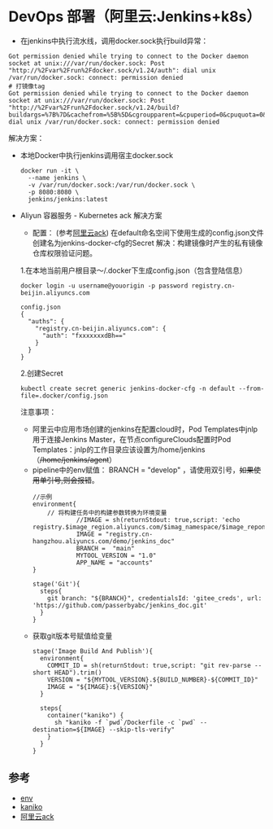# DevOps 部署（阿里云:Jenkins+k8s）
- 在jenkins中执行流水线，调用docker.sock执行build异常：
```
Got permission denied while trying to connect to the Docker daemon socket at unix:///var/run/docker.sock: Post "http://%2Fvar%2Frun%2Fdocker.sock/v1.24/auth": dial unix /var/run/docker.sock: connect: permission denied
# 打镜像tag
Got permission denied while trying to connect to the Docker daemon socket at unix:///var/run/docker.sock: Post "http://%2Fvar%2Frun%2Fdocker.sock/v1.24/build?buildargs=%7B%7D&cachefrom=%5B%5D&cgroupparent=&cpuperiod=0&cpuquota=0&cpusetcpus=&cpusetmems=&cpushares=0&dockerfile=Dockerfile&version=1": dial unix /var/run/docker.sock: connect: permission denied
```
解决方案：
- 本地Docker中执行jenkins调用宿主docker.sock
  ```
  docker run -it \
    --name jenkins \
    -v /var/run/docker.sock:/var/run/docker.sock \
    -p 8080:8080 \
    jenkins/jenkins:latest
  ```
- Aliyun 容器服务 - Kubernetes ack 解决方案
  + 配置： (参考[阿里云ack](https://help.aliyun.com/document_detail/106712.html))
    在default命名空间下使用生成的config.json文件创建名为jenkins-docker-cfg的Secret
    解决：构建镜像时产生的私有镜像仓库权限验证问题。
  
  1.在本地当前用户根目录～/.docker下生成config.json（包含登陆信息）
  ```
  docker login -u username@youorigin -p password registry.cn-beijin.aliyuncs.com
  ```
  ```
  config.json
  {
    "auths": {
      "registry.cn-beijin.aliyuncs.com": {
        "auth": "fxxxxxxxdBh=="
      }
    }
  }
  ```
  2.创建Secret
  ```
  kubectl create secret generic jenkins-docker-cfg -n default --from-file=.docker/config.json
  ```
  注意事项：
  - 阿里云中应用市场创建的jenkins在配置cloud时，Pod Templates中jnlp用于连接Jenkins Master，在节点configureClouds配置时Pod Templates：jnlp的工作目录应该设置为/home/jenkins（~~/home/jenkins/agent~~）
  - pipeline中的env赋值： BRANCH = "develop" ，请使用双引号，~~如果使用单引号,则会报错~~。
    ```
    //示例
    environment{
        // 将构建任务中的构建参数转换为环境变量
				//IMAGE = sh(returnStdout: true,script: 'echo registry.$image_region.aliyuncs.com/$imag_namespace/$image_reponame').trim()
				IMAGE = "registry.cn-hangzhou.aliyuncs.com/demo/jenkins_doc"
				BRANCH =  "main"
				MYTOOL_VERSION = "1.0"
				APP_NAME = "accounts"
    }
    
    stage('Git'){
      steps{
        git branch: "${BRANCH}", credentialsId: 'gitee_creds', url: 'https://github.com/passerbyabc/jenkins_doc.git'
      }
    }
    ```
  - 获取git版本号赋值给变量
    ```
    stage('Image Build And Publish'){
      environment{
        COMMIT_ID = sh(returnStdout: true,script: "git rev-parse --short HEAD").trim()
        VERSION = "${MYTOOL_VERSION}.${BUILD_NUMBER}-${COMMIT_ID}"
        IMAGE = "${IMAGE}:${VERSION}"
      }

      steps{
        container("kaniko") {
          sh "kaniko -f `pwd`/Dockerfile -c `pwd` --destination=${IMAGE} --skip-tls-verify"
        }
      }
    }
    ```
## 参考
- [env](https://stackoverflow.com/questions/53541489/updating-environment-global-variable-in-jenkins-pipeline-from-the-stage-level/53541813)
- [kaniko](https://github.com/GoogleContainerTools/kaniko)
- [阿里云ack](https://help.aliyun.com/document_detail/106712.html)

